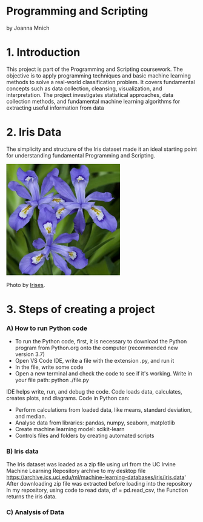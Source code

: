 # Programming and Scripting

by Joanna Mnich

# 1. Introduction

This project is part of the Programming and Scripting coursework.
The objective is to apply programming techniques and basic machine learning methods to solve a real-world classification problem.
It covers fundamental concepts such as data collection, cleansing, visualization, and interpretation.
The project investigates statistical approaches, data collection methods, and fundamental machine learning algorithms for extracting useful information from data

# 2. Iris Data



The simplicity and structure of the Iris dataset made it an ideal starting point for understanding fundamental Programming and Scripting.

<img src="iris2.png" alt="Iris flower" width="300"/>

Photo by <a href="https://www.thespruce.com/irises-for-flower-garden-1315808/" rel="nofollow">Irises</a>.</p> 


# 3. Steps of creating a project

### A) How to run Python code

- To run the Python code, first, it is necessary to download the Python program from Python.org onto the computer (recommended new version 3.7)
- Open VS Code IDE, write a file with the extension .py, and run it
- In the file, write some code 
- Open a new terminal and check the code to see if it's working. Write in your file path: python ./file.py

IDE helps write, run, and debug the code. Code loads data, calculates, creates plots, and diagrams. 
Code in Python can:
- Perform calculations from loaded data, like means, standard deviation, and median.
- Analyse data from libraries: pandas, numpy, seaborn, matplotlib
- Create machine learning model: scikit-learn
- Controls files and folders by creating automated scripts

### B) Iris data 

The Iris dataset was loaded as a zip file using url from the UC Irvine Machine Learning Repository archive to my desktop file
   https://archive.ics.uci.edu/ml/machine-learning-databases/iris/iris.data'
After downloading zip file was extracted before loading into the repository
In my repository, using code to read data, df = pd.read_csv, the Function returns the iris data.

### C) Analysis of Data



